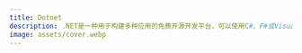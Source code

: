 ```yaml
---
title: Dotnet
description: .NET是一种用于构建多种应用的免费开源开发平台，可以使用C#、F#或Visual Basic编写.NET应用。 [10].NET用于生成多种类型的应用程序和库开发Web应用、Web API和微服务、云中的无服务器函数、云原生应用、移动应用、桌面应用、Windows WPF、Windows窗体、通用 Windows平
image: assets/cover.webp
---
```



